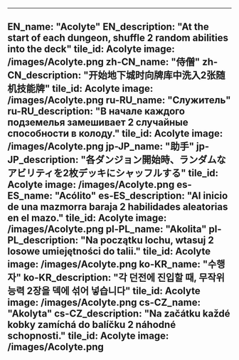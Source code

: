---

EN_name: "Acolyte"
EN_description: "At the start of each dungeon, shuffle 2 random abilities into the deck"
tile_id: Acolyte
image: /images/Acolyte.png
zh-CN_name: "侍僧"
zh-CN_description: "开始地下城时向牌库中洗入2张随机技能牌"
tile_id: Acolyte
image: /images/Acolyte.png
ru-RU_name: "Служитель"
ru-RU_description: "В начале каждого подземелья замешивает 2 случайные способности в колоду."
tile_id: Acolyte
image: /images/Acolyte.png
jp-JP_name: "助手"
jp-JP_description: "各ダンジョン開始時、ランダムなアビリティを2枚デッキにシャッフルする"
tile_id: Acolyte
image: /images/Acolyte.png
es-ES_name: "Acólito"
es-ES_description: "Al inicio de una mazmorra baraja 2 habilidades aleatorias en el mazo."
tile_id: Acolyte
image: /images/Acolyte.png
pl-PL_name: "Akolita"
pl-PL_description: "Na początku lochu, wtasuj 2 losowe umiejętności do talii."
tile_id: Acolyte
image: /images/Acolyte.png
ko-KR_name: "수행자"
ko-KR_description: "각 던전에 진입할 때, 무작위 능력 2장을 덱에 섞어 넣습니다"
tile_id: Acolyte
image: /images/Acolyte.png
cs-CZ_name: "Akolyta"
cs-CZ_description: "Na začátku každé kobky zamíchá do balíčku 2 náhodné schopnosti."
tile_id: Acolyte
image: /images/Acolyte.png
---